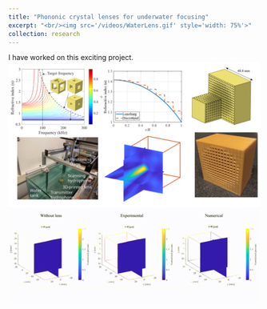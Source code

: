 ```yaml
---
title: "Phononic crystal lenses for underwater focusing"
excerpt: "<br/><img src='/videos/WaterLens.gif' style='width: 75%'>"
collection: research
---
```


I have worked on this exciting project.
<br/><img src='/images/LensWater.svg'>
<br/><img src='/videos/WaterLens2.gif'>
